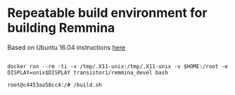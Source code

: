 # Repeatable build environment for building Remmina

Based on Ubuntu 16.04 instructions [here](https://github.com/FreeRDP/Remmina/wiki/Compile-on-Ubuntu-16.04)

```

docker run --rm -ti -v /tmp/.X11-unix:/tmp/.X11-unix -v $HOME:/root -e DISPLAY=unix$DISPLAY transistor1/remmina_devel bash

root@c4453aa58cc4:/# /build.sh


```

